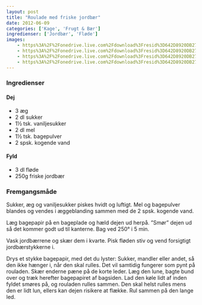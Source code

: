 ```yaml
---
layout: post
title: "Roulade med friske jordbær"
date: 2012-06-09
categories: ['Kage', 'Frugt & Bær']
ingredienser: ['Jordbær', 'Fløde']
images:
    - https%3A%2F%2Fonedrive.live.com%2Fdownload%3Fresid%3D642D8920DB2784EE!127938
    - https%3A%2F%2Fonedrive.live.com%2Fdownload%3Fresid%3D642D8920DB2784EE!127950
    - https%3A%2F%2Fonedrive.live.com%2Fdownload%3Fresid%3D642D8920DB2784EE!127952
    - https%3A%2F%2Fonedrive.live.com%2Fdownload%3Fresid%3D642D8920DB2784EE!126249
---
```


### Ingredienser
#### Dej
-   3 æg
-   2 dl sukker
-   1½ tsk. vaniljesukker
-   2 dl mel
-   1½ tsk. bagepulver
-   2 spsk. kogende vand

#### Fyld
-   3 dl fløde
-   250g friske jordbær

### Fremgangsmåde
Sukker, æg og vaniljesukker piskes hvidt og luftigt. Mel og bagepulver blandes og vendes i æggeblanding sammen med de 2 spsk. kogende vand.

Læg bagepapir på en bageplade og hæld dejen ud herpå. ”Smør” dejen ud så det kommer godt ud til kanterne. Bag ved 250&deg; i 5 min.

Vask jordbærrene og skær dem i kvarte. Pisk fløden stiv og vend forsigtigt jordbærstykkerne i.

Drys et stykke bagepapir, med det du lyster: Sukker, mandler eller andet, så den ikke hænger i, når den skal rulles. Det vil samtidig fungerer som pynt på rouladen. Skær enderne pæne på de korte leder. Læg den lune, bagte bund over og træk herefter bagepapiret af bagsiden. Lad den køle lidt af inden fyldet smøres på, og rouladen rulles sammen. Den skal helst rulles mens den er lidt lun, ellers kan dejen risikere at flække. Rul sammen på den lange led.
